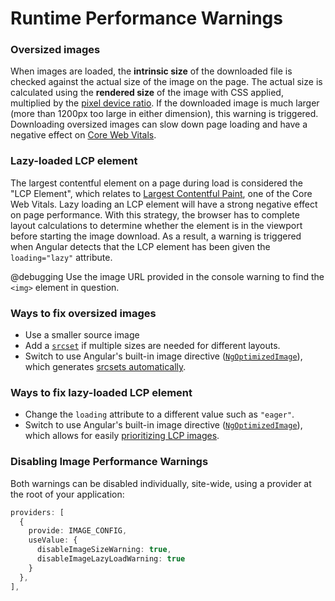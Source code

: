 # Runtime Performance Warnings

### Oversized images
When images are loaded, the **intrinsic size** of the downloaded file is checked against the actual size of the image on the page. The actual size is calculated using the **rendered size** of the image with CSS applied, multiplied by the [pixel device ratio](https://web.dev/codelab-density-descriptors/#pixel-density). If the downloaded image is much larger (more than 1200px too large in either dimension), this warning is triggered. Downloading oversized images can slow down page loading and have a negative effect on [Core Web Vitals](https://web.dev/vitals/).

### Lazy-loaded LCP element
The largest contentful element on a page during load is considered the "LCP Element", which relates to [Largest Contentful Paint](https://web.dev/lcp/), one of the Core Web Vitals. Lazy loading an LCP element will have a strong negative effect on page performance. With this strategy, the browser has to complete layout calculations to determine whether the element is in the viewport before starting the image download. As a result, a warning is triggered when Angular detects that the LCP element has been given the `loading="lazy"` attribute.

@debugging
Use the image URL provided in the console warning to find the `<img>` element in question. 
### Ways to fix oversized images
* Use a smaller source image
* Add a [`srcset`](https://web.dev/learn/design/responsive-images/#responsive-images-with-srcset) if multiple sizes are needed for different layouts. 
* Switch to use Angular's built-in image directive ([`NgOptimizedImage`](https://angular.dev/api/common/NgOptimizedImage)), which generates [srcsets automatically](https://angular.dev/guide/image-optimization#request-images-at-the-correct-size-with-automatic-srcset).
### Ways to fix lazy-loaded LCP element
 
* Change the `loading` attribute to a different value such as `"eager"`.
* Switch to use Angular's built-in image directive ([`NgOptimizedImage`](https://angular.dev/api/common/NgOptimizedImage)), which allows for easily [prioritizing LCP images](https://angular.dev/guide/image-optimization#mark-images-as-priority).

### Disabling Image Performance Warnings
Both warnings can be disabled individually, site-wide, using a provider at the root of your application:

```typescript
providers: [
  {
    provide: IMAGE_CONFIG,
    useValue: {
      disableImageSizeWarning: true, 
      disableImageLazyLoadWarning: true
    }
  },
],
```